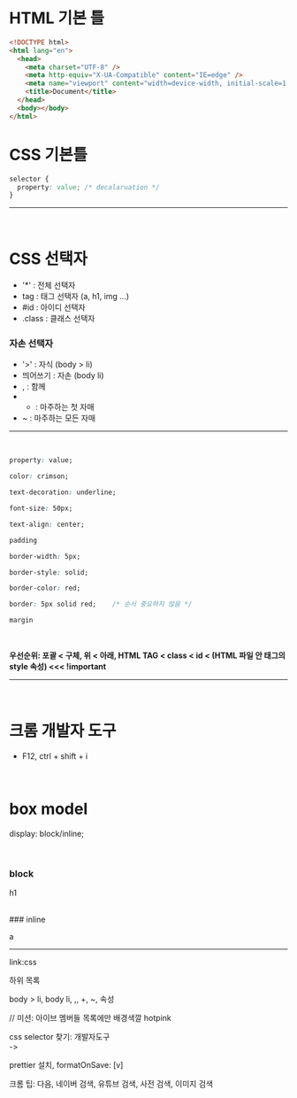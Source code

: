 # HTML 기본 틀

```html
<!DOCTYPE html>
<html lang="en">
  <head>
    <meta charset="UTF-8" />
    <meta http-equiv="X-UA-Compatible" content="IE=edge" />
    <meta name="viewport" content="width=device-width, initial-scale=1.0" />
    <title>Document</title>
  </head>
  <body></body>
</html>
```

# CSS 기본틀

```css
selector {
  property: value; /* decalaruation */
}
```

---

<br />

# CSS 선택자

- '\*' : 전체 선택자
- tag : 태그 선택자 (a, h1, img ...)
- #id : 아이디 선택자
- .class : 클래스 선택자

### 자손 선택자

- '>' : 자식 (body > li)
- 띄어쓰기 : 자손 (body li)
- , : 함께
- - : 마주하는 첫 자매
- ~ : 마주하는 모든 자매

---

<br />

```css
property: value;

color: crimson;

text-decoration: underline;

font-size: 50px;

text-align: center;

padding

border-width: 5px;

border-style: solid;

border-color: red;

border: 5px solid red;    /* 순서 중요하지 않음 */

margin
```

<br />

**우선순위: 포괄 < 구체, 위 < 아래, HTML TAG < class < id < (HTML 파일 안 태그의 style 속성) <<< !important**

---

<br />

# 크롬 개발자 도구

- F12, ctrl + shift + i

<br />

# box model

display: block/inline;

<br />

### block

h1

<br />
### inline

a

---

link:css

하위 목록

body > li, body li, ,, +, ~, 속성

// 미션: 아이브 멤버들 목록에만 배경색깔 hotpink

css selector 찾기: 개발자도구<br />
->

prettier 설치, formatOnSave: [v]

크롬 팁: 다음, 네이버 검색, 유튜브 검색, 사전 검색, 이미지 검색
